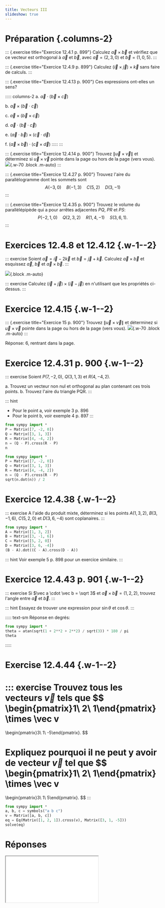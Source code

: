 ```yaml
---
title: Vecteurs III
slideshow: true
---
```


# Préparation {.columns-2}

::: {.exercise title="Exercice 12.4.1 p. 899"}
Calculez $\vec a \times \vec b$ et vérifiez
que ce vecteur est orthogonal à $\vec a$ et $\vec b$,
avec $\vec a = (2, 3, 0)$ et $\vec b = (1, 0, 5)$.
:::

::: {.exercise title="Exercice 12.4.9 p. 899"}
Calculez $(\vec i \times \vec j) \times \vec k$ sans faire de calculs.
:::

::: {.exercise title="Exercice 12.4.13 p. 900"}
Ces expressions ont-elles un sens?

::::: columns-2
a. $\vec a \cdot (\vec b \times \vec c)$

b. $\vec a \times (\vec b \cdot \vec c)$

c. $\vec a \times (\vec b \times \vec c)$

d. $\vec a \cdot (\vec b \cdot \vec c)$

e. $(\vec a \cdot \vec b) \times (\vec c \cdot \vec d)$

f. $(\vec a \times \vec b) \cdot (\vec c \times \vec d)$
:::::
:::

::: {.exercise title="Exercice 12.4.14 p. 900"}
Trouvez $\|\vec u \times \vec v\|$ et déterminez si $\vec u \times \vec v$ pointe dans la page ou hors de la page (vers vous).
![](/images/exercises/12.4.14.png){.w-70 .block .m-auto}
:::

::: {.exercise title="Exercice 12.4.27 p. 900"}
Trouvez l'aire du parallélogramme dont les sommets sont
$$A(-3, 0) \quad B(-1, 3) \quad C(5, 2) \quad D(3, -1)$$
:::

::: {.exercise title="Exercice 12.4.35 p. 900"}
Trouvez le volume du parallélépipède qui a pour arrêtes adjacentes $PQ$, $PR$ et $PS$:
$$
P(-2, 1, 0) \quad Q(2, 3, 2) \quad R(1, 4, -1) \quad S(3, 6, 1).
$$
:::

# Exercices 12.4.8 et 12.4.12 {.w-1--2}

::: exercise
Soient $\vec a = \vec i - 2 \vec k$ et $\vec b = \vec j + \vec k$.
Calculez $\vec a \times \vec b$ et esquissez $\vec a$, $\vec b$ et $\vec a \times \vec b$.
:::

![](/images/cross_product_properties.png){.block .m-auto}

::: exercise
Calculez $(\vec i + \vec j) \times (\vec i - \vec j)$ en n'utilisant que les propriétés ci-dessus.
:::

# Exercice 12.4.15 {.w-1--2}

::: {.exercise title="Exercice 15 p. 900"}
Trouvez $\|\vec u \times \vec v\|$ et déterminez si $\vec u \times \vec v$ pointe dans la page ou hors de la page (vers vous).
![](/images/exercises/12.4.15.png){.w-70 .block .m-auto}
:::

Réponse: 6, rentrant dans la page.

# Exercice 12.4.31 p. 900 {.w-1--2}

::: exercise
Soient $P(7, -2, 0)$, $Q(3, 1, 3)$ et $R(4, -4, 2)$.

a. Trouvez un vecteur non nul et orthogonal au plan contenant ces trois points.
b. Trouvez l'aire du triangle PQR.
:::

::: hint
- Pour le point a, voir exemple 3 p. 896
- Pour le point b, voir exemple 4 p. 897
:::

~~~ python {.eval}
from sympy import *
P = Matrix([7, -2, 0])
Q = Matrix([3, 1, 3])
R = Matrix([4, -4, 2])
n = (Q - P).cross(R - P)
n
~~~

~~~ python {.eval}
from sympy import *
P = Matrix([7, -2, 0])
Q = Matrix([3, 1, 3])
R = Matrix([4, -4, 2])
n = (Q - P).cross(R - P)
sqrt(n.dot(n)) / 2
~~~

# Exercice 12.4.38 {.w-1--2}

::: exercise
A l'aide du produit mixte,
déterminez si les points $A(1, 3, 2)$, $B(3, -1, 6)$, $C(5, 2, 0)$ et $D(3, 6, -4)$ sont coplanaires.
:::

~~~ python {.run}
from sympy import *
A = Matrix([1, 3, 2])
B = Matrix([3, -1, 6])
C = Matrix([5, 2, 0])
D = Matrix([3, 6, -4])
(B - A).dot((C - A).cross(D - A))
~~~

::: hint
Voir exemple 5 p. 898 pour un exercice similaire.
:::

# Exercice 12.4.43 p. 901 {.w-1--2}

::: exercise
Si $\vec a \cdot \vec b = \sqrt 3$ et $\vec a \times \vec b = (1, 2, 2)$,
trouvez l'angle entre $\vec a$ et $\vec b$.
:::

::: hint
Essayez de trouver une expression pour $\sin \theta$ et $\cos \theta$.
:::

::::: text-sm
Réponse en degrés:

~~~ python {.eval}
from sympy import *
theta = atan(sqrt(1 + 2**2 + 2**2) / sqrt(3)) * 180 / pi
theta
~~~
:::::

# Exercise 12.4.44 {.w-1--2}

::: exercise
Trouvez tous les vecteurs $\vec v$ tels que
$$
\begin{pmatrix}1\\ 2\\ 1\end{pmatrix} \times \vec v
=
\begin{pmatrix}3\\ 1\\ -5\end{pmatrix}.
$$

Expliquez pourquoi il ne peut y avoir de vecteur $\vec v$ tel que
$$
\begin{pmatrix}1\\ 2\\ 1\end{pmatrix} \times \vec v
=
\begin{pmatrix}3\\ 1\\ 5\end{pmatrix}.
$$
:::

~~~ python {.run}
from sympy import *
a, b, c = symbols("a b c")
v = Matrix([a, b, c])
eq = Eq(Matrix([1, 2, 1]).cross(v), Matrix([3, 1, -5]))
solve(eq)
~~~

# Réponses

<Iframe class="w-full h-full" src="/documents/pm1c-answers.pdf#page=5" />
